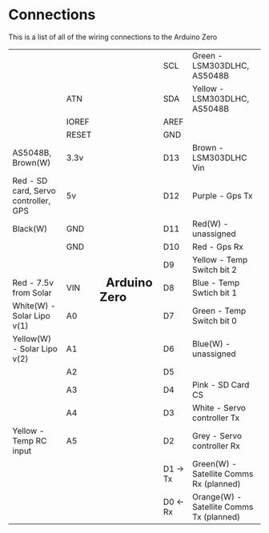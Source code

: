 # Connections

This is a list of all of the wiring connections to the Arduino Zero
<table>
  <tr>
    <td></td>
    <td></td>
    <td rowspan="18">
    <h2>&nbsp;&nbsp;Arduino Zero&nbsp;&nbsp;</h2>
    </td>
    <td>SCL</td>
    <td>Green - LSM303DLHC, AS5048B</td>
  </tr>
  <tr>
    <td></td>
    <td>ATN</td>
    <td>SDA</td>
    <td>Yellow - LSM303DLHC, AS5048B</td>
  </tr>
  <tr>
    <td></td>
    <td>IOREF</td>
    <td>AREF</td>
    <td></td>
  </tr>
  <tr>
    <td></td>
    <td>RESET</td>
    <td>GND</td>
    <td></td>
  </tr>
  <tr>
    <td>AS5048B, Brown(W)</td>
    <td>3.3v</td>
    <td>D13</td>
    <td>Brown - LSM303DLHC Vin</td>
  </tr>
  <tr>
    <td>Red - SD card, Servo controller, GPS</td>
    <td>5v</td>
    <td>D12</td>
    <td>Purple - Gps Tx</td>
  </tr>
  <tr>
    <td>Black(W)</td>
    <td>GND</td>
    <td>D11</td>
    <td>Red(W) - unassigned</td>
  </tr>
  <tr>
    <td></td>
    <td>GND</td>
    <td>D10</td>
    <td>Red - Gps Rx</td>
  </tr>
  <tr>
    <td></td>
    <td></td>
    <td>D9</td>
    <td>Yellow - Temp Switch bit 2</td>
  </tr>
  <tr>
    <td>Red - 7.5v from Solar</td>
    <td>VIN</td>
    <td>D8</td>
    <td>Blue - Temp Swtich bit 1</td>
  </tr>
  <tr>
    <td>White(W) - Solar Lipo v(1)</td>
    <td>A0</td>
    <td>D7</td>
    <td>Green - Temp Switch bit 0</td>
  </tr>
  <tr>
    <td>Yellow(W) - Solar Lipo v(2)</td>
    <td>A1</td>
    <td>D6</td>
    <td>Blue(W) - unassigned</td>
  </tr>
  <tr>
    <td></td>
    <td>A2</td>
    <td>D5</td>
    <td></td>
  </tr>
  <tr>
    <td></td>
    <td>A3</td>
    <td>D4</td>
    <td>Pink - SD Card CS</td>
  </tr>
  <tr>
    <td></td>
    <td>A4</td>
    <td>D3</td>
    <td>White - Servo controller Tx</td>
  </tr>
  <tr>
    <td>Yellow - Temp RC input</td>
    <td>A5</td>
    <td>D2</td>
    <td>Grey - Servo controller Rx</td>
  </tr>
  <tr>
    <td></td>
    <td></td>
    <td>D1 -> Tx</td>
    <td>Green(W) - Satellite Comms Rx (planned)</td>
  </tr>
  <tr>
    <td></td>
    <td></td>
    <td>D0 <- Rx</td>
    <td>Orange(W) - Satellite Comms Tx (planned)</td>
  </tr>

</table>
